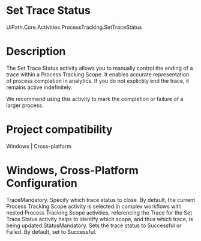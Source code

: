﻿# Set Trace Status

UiPath.Core.Activities.ProcessTracking.SetTraceStatus

# Description

The Set Trace Status activity allows you to manually control the ending of a trace within a Process Tracking Scope. It enables accurate representation of process completion in analytics. If you do not explictily end the trace, it remains active indefinitely.

We recommend using this activity to mark the completion or failure of a larger process.

# Project compatibility

Windows | Cross-platform

# Windows, Cross-Platform Configuration

TraceMandatory. Specify which trace status to close. By default, the current Process Tracking Scope activity is selected.In complex workflows with nested Process Tracking Scope activities, referencing the Trace for the Set Trace Status activity helps to identify which scope, and thus which trace, is being updated.StatusMandatory. Sets the trace status to Successful or Failed. By default, set to Successful.
